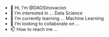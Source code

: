 - 👋 Hi, I’m @DAOSInovacion
- 👀 I’m interested in ... Data Science
- 🌱 I’m currently learning ... Machine Learning
- 💞️ I’m looking to collaborate on ...
- 📫 How to reach me ...

<!---
DAOSInovacion/DAOSInovacion is a ✨ special ✨ repository because its `README.md` (this file) appears on your GitHub profile.
You can click the Preview link to take a look at your changes.
--->
